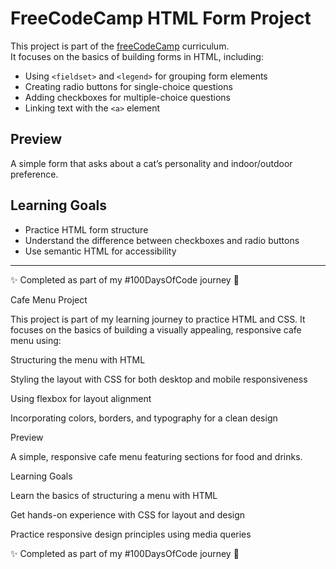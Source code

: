 # FreeCodeCamp HTML Form Project

This project is part of the [freeCodeCamp](https://www.freecodecamp.org) curriculum.  
It focuses on the basics of building forms in HTML, including:

- Using `<fieldset>` and `<legend>` for grouping form elements  
- Creating radio buttons for single-choice questions  
- Adding checkboxes for multiple-choice questions  
- Linking text with the `<a>` element  

## Preview
A simple form that asks about a cat’s personality and indoor/outdoor preference.  

## Learning Goals
- Practice HTML form structure  
- Understand the difference between checkboxes and radio buttons  
- Use semantic HTML for accessibility  

---
✨ Completed as part of my #100DaysOfCode journey 🚀

Cafe Menu Project

This project is part of my learning journey to practice HTML and CSS.
It focuses on the basics of building a visually appealing, responsive cafe menu using:

Structuring the menu with HTML

Styling the layout with CSS for both desktop and mobile responsiveness

Using flexbox for layout alignment

Incorporating colors, borders, and typography for a clean design

Preview

A simple, responsive cafe menu featuring sections for food and drinks.

Learning Goals

Learn the basics of structuring a menu with HTML

Get hands-on experience with CSS for layout and design

Practice responsive design principles using media queries

✨ Completed as part of my #100DaysOfCode journey 🚀
